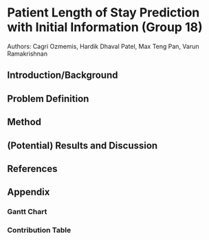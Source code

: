 # Patient Length of Stay Prediction with Initial Information (Group 18)

Authors: Cagri Ozmemis, Hardik Dhaval Patel, Max Teng Pan, Varun Ramakrishnan

## Introduction/Background


## Problem Definition


## Method


## (Potential) Results and Discussion


## References


## Appendix

### Gantt Chart

### Contribution Table
